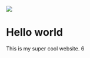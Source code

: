 ![](https://image.redbull.com/rbcom/010/2016-08-31/1331815085727_1/0100/0/1/la-photo-de-russell-b-qui-a-choqu%C3%A9-la-plan%C3%A8te-surf.jpg)

# Hello world

This is my super cool website. 6
